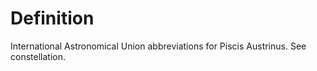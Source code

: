 # Definition

International Astronomical Union abbreviations for Piscis Austrinus. See
constellation.
